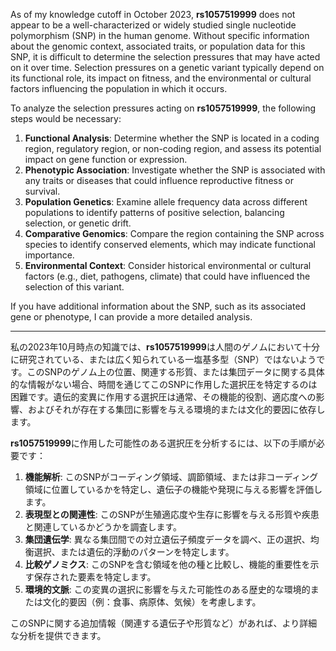 As of my knowledge cutoff in October 2023, **rs1057519999** does not appear to be a well-characterized or widely studied single nucleotide polymorphism (SNP) in the human genome. Without specific information about the genomic context, associated traits, or population data for this SNP, it is difficult to determine the selection pressures that may have acted on it over time. Selection pressures on a genetic variant typically depend on its functional role, its impact on fitness, and the environmental or cultural factors influencing the population in which it occurs.

To analyze the selection pressures acting on **rs1057519999**, the following steps would be necessary:

1. **Functional Analysis**: Determine whether the SNP is located in a coding region, regulatory region, or non-coding region, and assess its potential impact on gene function or expression.
2. **Phenotypic Association**: Investigate whether the SNP is associated with any traits or diseases that could influence reproductive fitness or survival.
3. **Population Genetics**: Examine allele frequency data across different populations to identify patterns of positive selection, balancing selection, or genetic drift.
4. **Comparative Genomics**: Compare the region containing the SNP across species to identify conserved elements, which may indicate functional importance.
5. **Environmental Context**: Consider historical environmental or cultural factors (e.g., diet, pathogens, climate) that could have influenced the selection of this variant.

If you have additional information about the SNP, such as its associated gene or phenotype, I can provide a more detailed analysis.

---

私の2023年10月時点の知識では、**rs1057519999**は人間のゲノムにおいて十分に研究されている、または広く知られている一塩基多型（SNP）ではないようです。このSNPのゲノム上の位置、関連する形質、または集団データに関する具体的な情報がない場合、時間を通じてこのSNPに作用した選択圧を特定するのは困難です。遺伝的変異に作用する選択圧は通常、その機能的役割、適応度への影響、およびそれが存在する集団に影響を与える環境的または文化的要因に依存します。

**rs1057519999**に作用した可能性のある選択圧を分析するには、以下の手順が必要です：

1. **機能解析**: このSNPがコーディング領域、調節領域、または非コーディング領域に位置しているかを特定し、遺伝子の機能や発現に与える影響を評価します。
2. **表現型との関連性**: このSNPが生殖適応度や生存に影響を与える形質や疾患と関連しているかどうかを調査します。
3. **集団遺伝学**: 異なる集団間での対立遺伝子頻度データを調べ、正の選択、均衡選択、または遺伝的浮動のパターンを特定します。
4. **比較ゲノミクス**: このSNPを含む領域を他の種と比較し、機能的重要性を示す保存された要素を特定します。
5. **環境的文脈**: この変異の選択に影響を与えた可能性のある歴史的な環境的または文化的要因（例：食事、病原体、気候）を考慮します。

このSNPに関する追加情報（関連する遺伝子や形質など）があれば、より詳細な分析を提供できます。